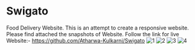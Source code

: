 # Swigato
Food Delivery Website. This is an attempt to create a responsive website. Please find attached the snapshots of Website. Follow the link for live Website:- https://github.com/Atharwa-Kulkarni/Swigato
![1](https://user-images.githubusercontent.com/64681566/228900848-9e83ee16-c795-4df2-9696-759fdd785be1.png)
![2](https://user-images.githubusercontent.com/64681566/228900934-08f2076b-05e9-4c15-92a3-17a7321ebc84.png)
![3](https://user-images.githubusercontent.com/64681566/228900943-40f7f870-b883-48a3-be34-275a74224909.png)
![4](https://user-images.githubusercontent.com/64681566/228900953-58dceb8e-777d-4ad3-900e-f1f115e10aae.png)
